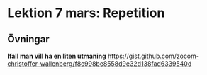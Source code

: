 # Lektion 7 mars: Repetition

## Övningar

**Ifall man vill ha en liten utmaning**
https://gist.github.com/zocom-christoffer-wallenberg/f8c998be8558d9e32d138fad6339540d
